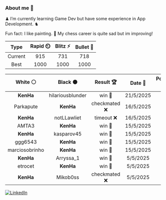 ### About me 🍜

♟ I’m currently learning Game Dev but have some experience in App Development. ♞

Fun fact: I like painting. 🎨
My chess career is quite sad but im improving!
<!--START_SECTION:chessStats-->
<!-- Automatically generated with https://github.com/Balastrong/chess-stats-action -->

| Type | Rapid ⏲️ | Blitz ⚡ | Bullet 🔫 |
|:---:|:---:|:---:|:---:|
| Current | 915 | 731 | 718 |
| Best | 1000 | 1000 | 1000 |

| White ⚪ | Black ⚫ | Result 🏆 | Date 📅 | Position 🗺️ | Type 🕕 |
|:---:|:---:|:---:|:---:|:---:|:---:|
| **KenHa** | hilariousblunder | win 🥇 | 21/5/2025 | <a href="http://www.ee.unb.ca/cgi-bin/tervo/fen.pl?select=5k1r/p5pp/2Bp1b2/2p3p1/8/2N5/PPP4P/R4RK1 b - - 5 23">Link</a> | Bullet |
| Parkapute | **KenHa** | checkmated ❌ | 16/5/2025 | <a href="http://www.ee.unb.ca/cgi-bin/tervo/fen.pl?select=r5nr/p3bppp/3p1q2/kQp5/B1P1PB2/8/P4PPP/5RK1 b - - 4 18">Link</a> | Bullet |
| **KenHa** | notLLawliet | timeout ❌ | 16/5/2025 | <a href="http://www.ee.unb.ca/cgi-bin/tervo/fen.pl?select=8/1K2kp1p/6p1/8/8/5r2/8/8 w - - 0 45">Link</a> | Bullet |
| AMTA3 | **KenHa** | win 🥇 | 15/5/2025 | <a href="http://www.ee.unb.ca/cgi-bin/tervo/fen.pl?select=4k1r1/1p5p/7P/4p3/4P2P/5r2/q6K/8 w - - 1 38">Link</a> | Bullet |
| **KenHa** | kasparov45 | win 🥇 | 15/5/2025 | <a href="http://www.ee.unb.ca/cgi-bin/tervo/fen.pl?select=r4rk1/pQ3p1p/4q1p1/2n5/3P3b/K1P5/PP5P/RNB3NR b - - 10 22">Link</a> | Bullet |
| ggg6543 | **KenHa** | win 🥇 | 15/5/2025 | <a href="http://www.ee.unb.ca/cgi-bin/tervo/fen.pl?select=r4rk1/ppp3p1/8/5p2/7b/2P1Pn2/PP1B4/R2R2K1 w - - 2 24">Link</a> | Bullet |
| marciosobrinho | **KenHa** | win 🥇 | 15/5/2025 | <a href="http://www.ee.unb.ca/cgi-bin/tervo/fen.pl?select=7r/p1k4p/5p2/N7/3pP3/2rP1K1P/5P2/RR6 w - - 2 33">Link</a> | Bullet |
| **KenHa** | Arryssa_1 | win 🥇 | 5/5/2025 | <a href="http://www.ee.unb.ca/cgi-bin/tervo/fen.pl?select=6rq/p7/2bBp3/N7/2Pp4/1P6/k4PPP/1R3RK1 b - - 2 36">Link</a> | Bullet |
| etrocet | **KenHa** | win 🥇 | 5/5/2025 | <a href="http://www.ee.unb.ca/cgi-bin/tervo/fen.pl?select=3n4/p6p/5pk1/8/6PP/5q1K/1q6/8 w - - 1 39">Link</a> | Bullet |
| **KenHa** | Mikob0ss | checkmated ❌ | 5/5/2025 | <a href="http://www.ee.unb.ca/cgi-bin/tervo/fen.pl?select=r3k2r/ppp3pp/8/2b1P3/4pR2/8/PP4PP/R1Bq1K2 w kq - 2 20">Link</a> | Bullet |

<!--END_SECTION:chessStats-->

<a href="https://www.linkedin.com/in/guillermo-bosca/" target="_blank"><img src="https://img.shields.io/badge/LinkedIn-%230077B5.svg?&style=flat-square&logo=linkedin&logoColor=white" alt="LinkedIn"></a>


<!--
**kenhacodes/kenhacodes** is a ✨ _special_ ✨ repository because its `README.md` (this file) appears on your GitHub profile.

Here are some ideas to get you started:

- 🔭 I’m currently working on ...
- 🌱 I’m currently learning App Development, Data Analytics and ML.
- 👯 I’m looking to collaborate on ...
- 🤔 I’m looking for help with ...
- 💬 Ask me about ...
- 📫 How to reach me: ...
- 😄 Pronouns: ...
- ⚡ Fun fact: ...
-->
